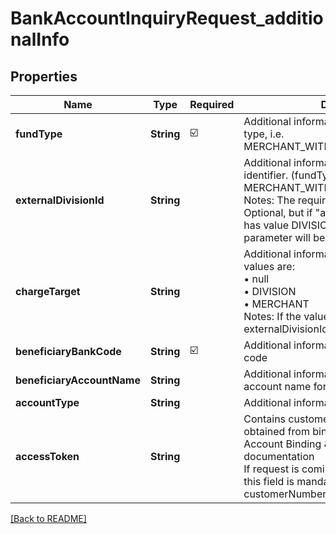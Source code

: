 # BankAccountInquiryRequest_additionalInfo
## Properties

| Name | Type | Required | Description |
| ------------- | ------------- | ------------- | ------------- |
| **fundType** | **String** | ☑️ | Additional information of withdraw fund type, i.e.<br> MERCHANT_WITHDRAW_FOR_CORPORATE  |
| **externalDivisionId** | **String** |  | Additional information of external division identifier. (fundType: MERCHANT_WITHDRAW_FOR_CORPORATE)<br> Notes: The required of this parameter is Optional, but if \"additionalInfo.chargeTarget\" has value DIVISION then the required of this parameter will be changed to Mandatory  |
| **chargeTarget** | **String** |  | Additional information of charge target. The values are:<br> • null<br> • DIVISION<br> • MERCHANT<br> Notes: If the value is DIVISION, externalDivisionId will be Mandatory  |
| **beneficiaryBankCode** | **String** | ☑️ | Additional information of beneficiary Bank code |
| **beneficiaryAccountName** | **String** |  | Additional information of beneficiary account name for validation purpose |
| **accountType** | **String** |  | Additional information of account type |
| **accessToken** | **String** |  | Contains customer token, which has been obtained from binding process, refer to Account Binding & Unbinding documentation<br> If request is coming from user interaction, this field is mandatory. If not, just filled customerNumber  |

[[Back to README]](../../../../README.md)
